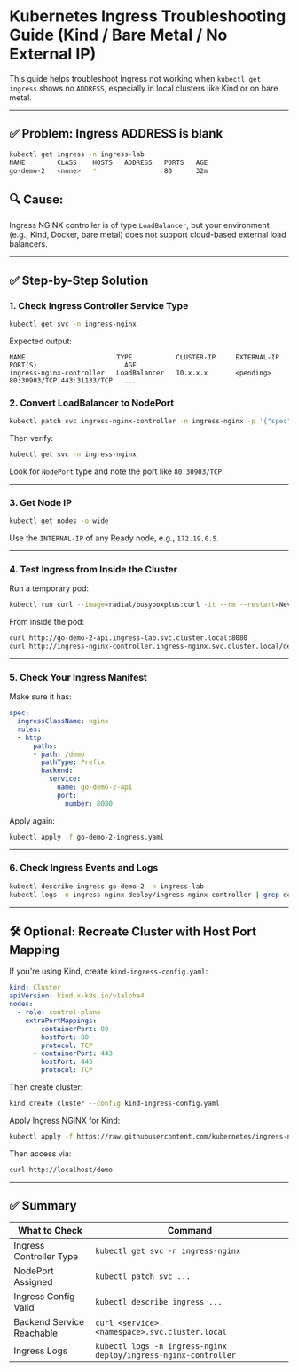 # Kubernetes Ingress Troubleshooting Guide (Kind / Bare Metal / No External IP)

This guide helps troubleshoot Ingress not working when `kubectl get ingress` shows no `ADDRESS`, especially in local clusters like Kind or on bare metal.

---

## ✅ Problem: Ingress ADDRESS is blank

```bash
kubectl get ingress -n ingress-lab
NAME        CLASS    HOSTS   ADDRESS   PORTS   AGE
go-demo-2   <none>   *                 80      32m
```

## 🔍 Cause:
Ingress NGINX controller is of type `LoadBalancer`, but your environment (e.g., Kind, Docker, bare metal) does not support cloud-based external load balancers.

---

## ✅ Step-by-Step Solution

### 1. Check Ingress Controller Service Type

```bash
kubectl get svc -n ingress-nginx
```

Expected output:

```
NAME                       TYPE           CLUSTER-IP     EXTERNAL-IP   PORT(S)                      AGE
ingress-nginx-controller   LoadBalancer   10.x.x.x       <pending>     80:30903/TCP,443:31133/TCP   ...
```

### 2. Convert LoadBalancer to NodePort

```bash
kubectl patch svc ingress-nginx-controller -n ingress-nginx -p '{"spec": {"type": "NodePort"}}'
```

Then verify:

```bash
kubectl get svc -n ingress-nginx
```

Look for `NodePort` type and note the port like `80:30903/TCP`.

---

### 3. Get Node IP

```bash
kubectl get nodes -o wide
```

Use the `INTERNAL-IP` of any Ready node, e.g., `172.19.0.5`.

---

### 4. Test Ingress from Inside the Cluster

Run a temporary pod:

```bash
kubectl run curl --image=radial/busyboxplus:curl -it --rm --restart=Never -- sh
```

From inside the pod:

```sh
curl http://go-demo-2-api.ingress-lab.svc.cluster.local:8080
curl http://ingress-nginx-controller.ingress-nginx.svc.cluster.local/demo
```

---

### 5. Check Your Ingress Manifest

Make sure it has:

```yaml
spec:
  ingressClassName: nginx
  rules:
  - http:
      paths:
      - path: /demo
        pathType: Prefix
        backend:
          service:
            name: go-demo-2-api
            port:
              number: 8080
```

Apply again:

```bash
kubectl apply -f go-demo-2-ingress.yaml
```

---

### 6. Check Ingress Events and Logs

```bash
kubectl describe ingress go-demo-2 -n ingress-lab
kubectl logs -n ingress-nginx deploy/ingress-nginx-controller | grep demo
```

---

## 🛠 Optional: Recreate Cluster with Host Port Mapping

If you're using Kind, create `kind-ingress-config.yaml`:

```yaml
kind: Cluster
apiVersion: kind.x-k8s.io/v1alpha4
nodes:
  - role: control-plane
    extraPortMappings:
      - containerPort: 80
        hostPort: 80
        protocol: TCP
      - containerPort: 443
        hostPort: 443
        protocol: TCP
```

Then create cluster:

```bash
kind create cluster --config kind-ingress-config.yaml
```

Apply Ingress NGINX for Kind:

```bash
kubectl apply -f https://raw.githubusercontent.com/kubernetes/ingress-nginx/controller-v1.9.5/deploy/static/provider/kind/deploy.yaml
```

Then access via:

```bash
curl http://localhost/demo
```

---

## ✅ Summary

| What to Check | Command |
|---------------|---------|
| Ingress Controller Type | `kubectl get svc -n ingress-nginx` |
| NodePort Assigned | `kubectl patch svc ...` |
| Ingress Config Valid | `kubectl describe ingress ...` |
| Backend Service Reachable | `curl <service>.<namespace>.svc.cluster.local` |
| Ingress Logs | `kubectl logs -n ingress-nginx deploy/ingress-nginx-controller` |
